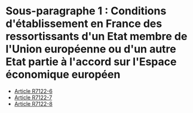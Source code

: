 # Sous-paragraphe 1 :  Conditions d'établissement en France des ressortissants d'un Etat membre de l'Union européenne ou d'un autre Etat partie à l'accord sur l'Espace économique européen

* [Article R7122-6](./LEGIARTI000024501088.md)
* [Article R7122-7](./LEGIARTI000024501092.md)
* [Article R7122-8](./LEGIARTI000024501085.md)
